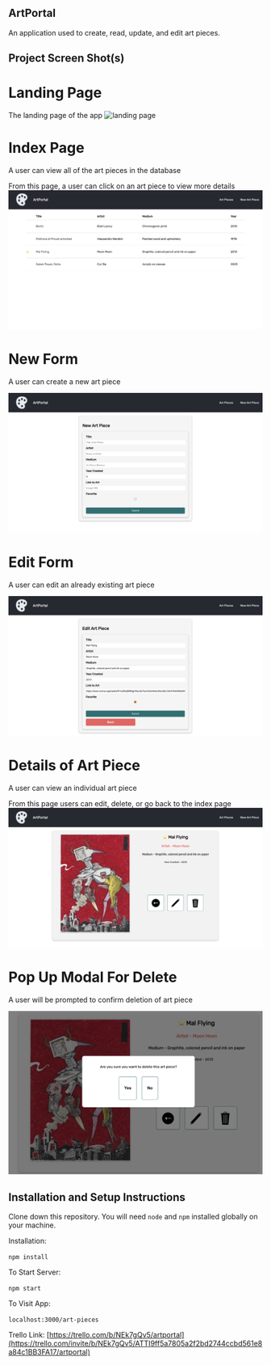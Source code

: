 ## ArtPortal

An application used to create, read, update, and edit art pieces.

## Project Screen Shot(s)
# Landing Page

The landing page of the app
![landing page](./src/Assets/landing-page.png)

# Index Page
A user can view all of the art pieces in the database

From this page, a user can click on an art piece to view more details
![index page](./src/Assets/index-page.png)

# New Form
A user can create a new art piece

![new form](./src/Assets/new-page.png)

# Edit Form
A user can edit an already existing art piece

![edit form](./src/Assets/edit-page.png)

# Details of Art Piece
A user can view an individual art piece

From this page users can edit, delete, or go back to the index page
![details](./src/Assets/details-page.png)

# Pop Up Modal For Delete
A user will be prompted to confirm deletion of art piece

![delete](./src/Assets/delete-modal.png)

## Installation and Setup Instructions

Clone down this repository. You will need `node` and `npm` installed globally on your machine.  

Installation:

`npm install`   

To Start Server:

`npm start`  

To Visit App:

`localhost:3000/art-pieces`  


Trello Link: [https://trello.com/b/NEk7gQv5/artportal](https://trello.com/invite/b/NEk7gQv5/ATTI9ff5a7805a2f2bd2744ccbd561e8a84c1BB3FA17/artportal)
